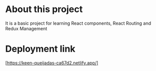 # About this project
It is a basic project for learning React components, React Routing and Redux Management

# Deployment link

[https://keen-queijadas-ca67d2.netlify.app/]
